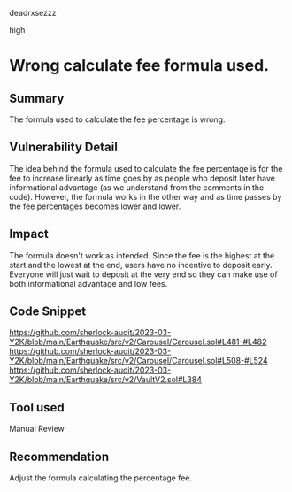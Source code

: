 deadrxsezzz

high

# Wrong calculate fee formula used.

## Summary
The formula used to calculate the fee percentage is wrong. 

## Vulnerability Detail
The idea behind the formula used to calculate the fee percentage is for the fee to increase linearly as time goes by as people who deposit later have informational advantage (as we understand from the comments in the code). However, the formula works in the other way and as time passes by the fee percentages becomes lower and lower.

## Impact
The formula doesn't work as intended. Since the fee is the highest at the start and the lowest at the end, users have no incentive to deposit early. Everyone will just wait to deposit at the very end so they can make use of both informational advantage and low fees.

## Code Snippet
https://github.com/sherlock-audit/2023-03-Y2K/blob/main/Earthquake/src/v2/Carousel/Carousel.sol#L481-#L482
https://github.com/sherlock-audit/2023-03-Y2K/blob/main/Earthquake/src/v2/Carousel/Carousel.sol#L508-#L524
https://github.com/sherlock-audit/2023-03-Y2K/blob/main/Earthquake/src/v2/VaultV2.sol#L384

## Tool used

Manual Review

## Recommendation
Adjust the formula calculating the percentage fee. 
